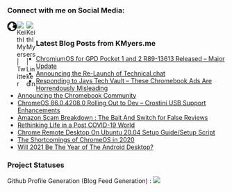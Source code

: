 <!--
**KeithIMyers/KeithIMyers** is a ✨ _special_ ✨ repository because its `README.md` (this file) appears on your GitHub profile.

Here are some ideas to get you started:

- 🔭 I’m currently working on ...
- 🌱 I’m currently learning ...
- 👯 I’m looking to collaborate on ...
- 🤔 I’m looking for help with ...
- 💬 Ask me about ...
- 📫 How to reach me: ...
- 😄 Pronouns: ...
- ⚡ Fun fact: ...
-->
### Connect with me on Social Media:

[<img align="left" alt="KMyers.me" width="22px" src="https://raw.githubusercontent.com/iconic/open-iconic/master/svg/globe.svg" />][website]
[<img align="left" alt="KeithIMyers| Twitter" width="22px" src="https://cdn.jsdelivr.net/npm/simple-icons@v3/icons/twitter.svg" />][twitter]
[<img align="left" alt="KeithIMyers | LinkedIn" width="22px" src="https://cdn.jsdelivr.net/npm/simple-icons@v3/icons/linkedin.svg" />][linkedin]
<br />


### Latest Blog Posts from KMyers.me
<!-- BLOG-POST-LIST:START -->
- [ChromiumOS for GPD Pocket 1 and 2 R89-13613 Released – Major Update](https://kmyers.me/blog/chromiumos-for-gpd-pocket/chromiumos-for-gpd-pocket-1-and-2-r89-13613-released-major-update/?utm_source=rss&utm_medium=rss&utm_campaign=chromiumos-for-gpd-pocket-1-and-2-r89-13613-released-major-update)
- [Announcing the Re-Launch of Technical.chat](https://kmyers.me/blog/general/announcing-the-re-launch-of-technical-chat/?utm_source=rss&utm_medium=rss&utm_campaign=announcing-the-re-launch-of-technical-chat)
- [Responding to Jays Tech Vault – These Chromebook Ads Are Horrendously Misleading](https://kmyers.me/blog/chromeos/responding-to-jays-tech-vault-these-chromebook-ads-are-horrendously-misleading/?utm_source=rss&utm_medium=rss&utm_campaign=responding-to-jays-tech-vault-these-chromebook-ads-are-horrendously-misleading)
- [Announcing the Chromebook Community](https://kmyers.me/blog/chromeos/announcing-the-chromebook-community/?utm_source=rss&utm_medium=rss&utm_campaign=announcing-the-chromebook-community)
- [ChromeOS 86.0.4208.0 Rolling Out to Dev – Crostini USB Support Enhancements](https://kmyers.me/blog/chromeos/chromeos-86-0-4208-0-rolling-out-to-dev-crostini-usb-support-enhancements/?utm_source=rss&utm_medium=rss&utm_campaign=chromeos-86-0-4208-0-rolling-out-to-dev-crostini-usb-support-enhancements)
- [Amazon Scam Breakdown : The Bait And Switch for False Reviews](https://kmyers.me/blog/general/amazon-scam-breakdown-the-bait-and-switch-for-false-reviews/?utm_source=rss&utm_medium=rss&utm_campaign=amazon-scam-breakdown-the-bait-and-switch-for-false-reviews)
- [Rethinking Life in a Post COVID-19 World](https://kmyers.me/blog/general/rethinking-life-in-a-post-covid-19-world/?utm_source=rss&utm_medium=rss&utm_campaign=rethinking-life-in-a-post-covid-19-world)
- [Chrome Remote Desktop On Ubuntu 20.04 Setup Guide/Setup Script](https://kmyers.me/blog/linux/chrome-remote-desktop-on-ubuntu-20-04-setup-guide-setup-script/?utm_source=rss&utm_medium=rss&utm_campaign=chrome-remote-desktop-on-ubuntu-20-04-setup-guide-setup-script)
- [The Shortcomings of ChromeOS in 2020](https://kmyers.me/blog/chromeos/the-shortcomings-of-chromeos-in-2020/?utm_source=rss&utm_medium=rss&utm_campaign=the-shortcomings-of-chromeos-in-2020)
- [Will 2021 Be The Year of The Android Desktop?](https://kmyers.me/blog/android/will-2021-be-the-year-of-the-android-desktop/?utm_source=rss&utm_medium=rss&utm_campaign=will-2021-be-the-year-of-the-android-desktop)
<!-- BLOG-POST-LIST:END -->


### Project Statuses
Github Profile Generation (Blog Feed Generation) : ![](https://github.com/KeithIMyers/KeithIMyers/workflows/Latest%20blog%20post%20workflow/badge.svg)


[website]: https://KMyers.me
[twitter]: https://twitter.com/KeithIMyers
[linkedin]: https://linkedin.com/in/keithimyers/
